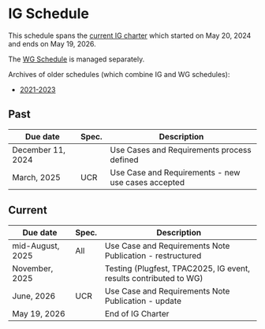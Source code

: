 # IG Schedule
This schedule spans the [current IG charter](https://www.w3.org/2024/04/wot-ig-2024.html) which started on May 20, 2024 and ends on May 19, 2026.

The [WG Schedule](wg-schedule.md) is managed separately.

Archives of older schedules (which combine IG and WG schedules):
* [2021-2023](schedule_2023.md)

## Past
| Due date | Spec. | Description |
| --- | --- | --- |
| December 11, 2024 | | Use Cases and Requirements process defined |
| March, 2025 | UCR | Use Case and Requirements - new use cases accepted |

## Current
| Due date | Spec. | Description |
| --- | --- | --- |
| mid-August, 2025 | All | Use Case and Requirements Note Publication - restructured |
| November, 2025 | | Testing (Plugfest, TPAC2025, IG event, results contributed to WG) |
| June, 2026 | UCR | Use Case and Requirements Note Publication - update |
| May 19, 2026 |   | End of IG Charter |
